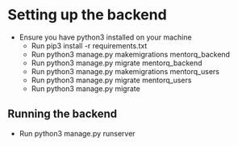 # Setting up the backend
- Ensure you have python3 installed on your machine
    - Run pip3 install -r requirements.txt
    - Run python3 manage.py makemigrations mentorq_backend
    - Run python3 manage.py migrate mentorq_backend
    - Run python3 manage.py makemigrations mentorq_users
    - Run python3 manage.py migrate mentorq_users
    - Run python3 manage.py migrate

## Running the backend
- Run python3 manage.py runserver
